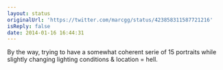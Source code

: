 ```yaml
---
layout: status
originalUrl: 'https://twitter.com/marcgg/status/423858311587721216'
isReply: false
date: 2014-01-16 16:44:31
---
```


By the way, trying to have a somewhat coherent serie of 15 portraits while slightly changing lighting conditions &amp; location = hell.
